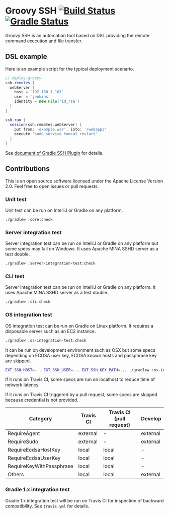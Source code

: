 Groovy SSH [![Build Status](https://travis-ci.org/int128/groovy-ssh.svg?branch=master)](https://travis-ci.org/int128/groovy-ssh) [![Gradle Status](https://gradleupdate.appspot.com/int128/groovy-ssh/status.svg?branch=master)](https://gradleupdate.appspot.com/int128/groovy-ssh/status)
==========

Groovy SSH is an automation tool based on DSL providing the remote command execution and file transfer.


DSL example
-----------

Here is an example script for the typical deployment scenario.

```groovy
// deploy.groovy
ssh.remotes {
  webServer {
    host = '192.168.1.101'
    user = 'jenkins'
    identity = new File('id_rsa')
  }
}

ssh.run {
  session(ssh.remotes.webServer) {
    put from: 'example.war', into: '/webapps'
    execute 'sudo service tomcat restart'
  }
}
```

See [document of Gradle SSH Plugin](https://gradle-ssh-plugin.github.io) for details.


Contributions
-------------

This is an open source software licensed under the Apache License Version 2.0.
Feel free to open issues or pull requests.


### Unit test

Unit test can be run on IntelliJ or Gradle on any platform.

```sh
./gradlew :core:check
```


### Server integration test

Server integration test can be run on IntelliJ or Gradle on any platform but some specs may fail on Windows.
It uses Apache MINA SSHD server as a test double.

```sh
./gradlew :server-integration-test:check
```


### CLI test

Server integration test can be run on IntelliJ or Gradle on any platform.
It uses Apache MINA SSHD server as a test double.

```sh
./gradlew :cli:check
```


### OS integration test

OS integration test can be run on Gradle on Linux platform.
It requires a disposable server such as an EC2 instance.

```sh
./gradlew :os-integration-test:check
```

It can be run on development environment such as OSX
but some specs depending on ECDSA user key, ECDSA known hosts and passphrase key are skipped.

```sh
EXT_SSH_HOST=... EXT_SSH_USER=... EXT_SSH_KEY_PATH=... ./gradlew :os-integration-test:check
```

If it runs on Travis CI,
some specs are run on localhost to reduce time of network latency.

If it runs on Travis CI triggered by a pull request,
some specs are skipped because credential is not provided.


Category                    | Travis CI | Travis CI (pull request)  | Develop
----------------------------|-----------|---------------------------|--------
RequireAgent                | external  | -                         | external
RequireSudo                 | external  | -                         | external
RequireEcdsaHostKey         | local     | local                     | -
RequireEcdsaUserKey         | local     | local                     | -
RequireKeyWithPassphrase    | local     | local                     | -
Others                      | local     | local                     | external


### Gradle 1.x integration test

Gradle 1.x integration test will be run on Travis CI for inspection of backward compatibility.
See `travis.yml` for details.
